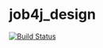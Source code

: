 # job4j_design

[![Build Status](https://travis-ci.org/MaximDick/job4j_design.svg?branch=master)](https://travis-ci.org/MaximDick/job4j_design)
